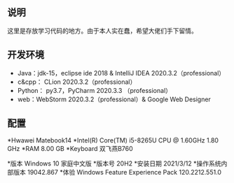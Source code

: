 ## 说明

这里是存放学习代码的地方。由于本人实在蠢，希望大佬们手下留情。

## 开发环境

* Java：jdk-15，eclipse ide 2018 & IntelliJ IDEA 2020.3.2（professional）
* c&cpp： CLion 2020.3.2（professional）
* Python： py3.7，PyCharm 2020.3.3 （professional）
* web：WebStorm 2020.3.2（professional）& Google Web Designer 

## 配置

*Hwawei Matebook14
*Intel(R) Core(TM) i5-8265U CPU @ 1.60GHz   1.80 GHz
*RAM 8.00 GB
*Keyboard 双飞燕B760 

*版本	Windows 10 家庭中文版
*版本号	20H2
*安装日期	‎2021/‎3/‎12
*操作系统内部版本	19042.867
*体验	Windows Feature Experience Pack 120.2212.551.0

## 
